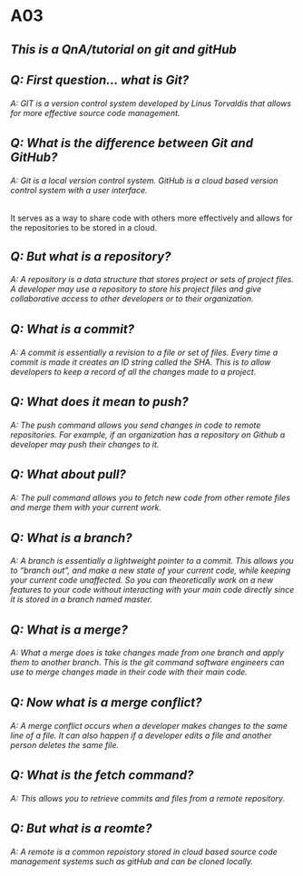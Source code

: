 # A03
## ***This is a QnA/tutorial on git and gitHub***

## ***Q: First question... what is Git?***
###### A: GIT is a version control system developed by Linus Torvaldis that allows for more effective source code management.

## ***Q: What is the difference between Git and GitHub?***
###### A: Git is a local version control system. GitHub is a cloud based version control system with a user interface. 
It serves as a way to share code with others more effectively and allows for the repositories to be stored in a cloud.

## ***Q: But what is a repository?***
###### A: A repository is a data structure that stores project or sets of project files. A developer may use a repository to store his project files and give collaborative access to other developers or to their organization.

## ***Q: What is a commit?***
###### A: A commit is essentially a revision to a file or set of files. Every time a commit is made it creates an ID string called the SHA. This is to allow developers to keep a record of all the changes made to a project.

## ***Q: What does it mean to push?***
###### A: The push command allows you send changes in code to remote repositories. For example, if an organization has a repository on Github a developer may push their changes to it. 

## ***Q: What about pull?***
###### A: The pull command allows you to fetch new code from other remote files and merge them with your current work. 

## ***Q: What is a branch?*** 
###### A: A branch is essentially a lightweight pointer to a commit. This allows you to “branch out”, and make a new state of your current code, while keeping your current code unaffected. So you can theoretically work on a new features to your code without interacting with your main code directly since it is stored in a branch named master.

## ***Q: What is a merge?*** 
###### A: What a merge does is take changes made from one branch and apply them to another branch. This is the git command software engineers can use to merge changes made in their code with their main code. 

## ***Q: Now what is a merge conflict?***
###### A: A merge conflict occurs when a developer makes changes to the same line of a file. It can also happen if a developer  edits a file and another person deletes the same file.

## ***Q: What is the fetch command?***
###### A: This allows you to retrieve commits and files from a remote repository.

## ***Q: But what is a reomte?***
###### A: A remote is a common repoistory stored in cloud based source code management systems such as gitHub and can be cloned locally.
